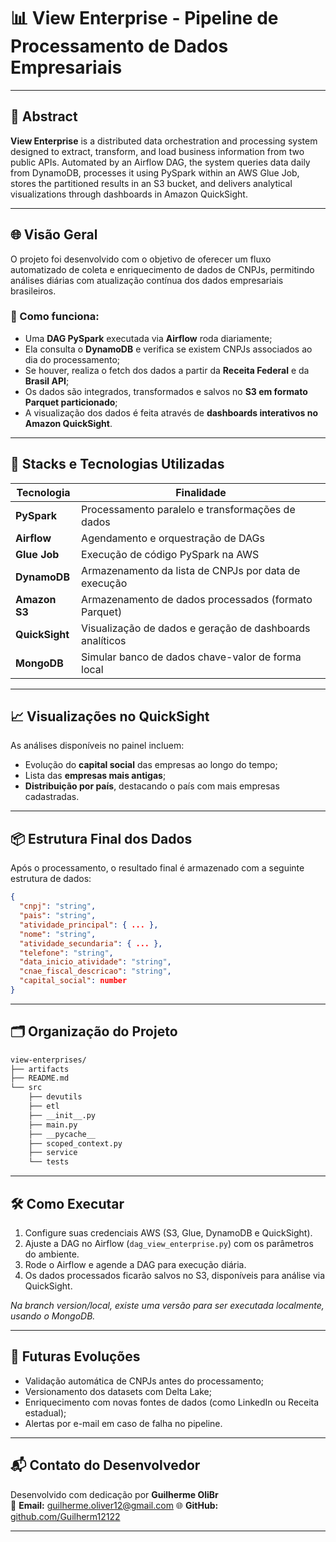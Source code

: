 # 📊 View Enterprise - Pipeline de Processamento de Dados Empresariais

---

## 📄 Abstract

**View Enterprise** is a distributed data orchestration and processing system designed to extract, transform, and load business information from two public APIs. Automated by an Airflow DAG, the system queries data daily from DynamoDB, processes it using PySpark within an AWS Glue Job, stores the partitioned results in an S3 bucket, and delivers analytical visualizations through dashboards in Amazon QuickSight.

---

## 🌐 Visão Geral

O projeto foi desenvolvido com o objetivo de oferecer um fluxo automatizado de coleta e enriquecimento de dados de CNPJs, permitindo análises diárias com atualização contínua dos dados empresariais brasileiros.

### 🚀 Como funciona:
- Uma **DAG PySpark** executada via **Airflow** roda diariamente;
- Ela consulta o **DynamoDB** e verifica se existem CNPJs associados ao dia do processamento;
- Se houver, realiza o fetch dos dados a partir da **Receita Federal** e da **Brasil API**;
- Os dados são integrados, transformados e salvos no **S3 em formato Parquet particionado**;
- A visualização dos dados é feita através de **dashboards interativos no Amazon QuickSight**.

---

## 🧰 Stacks e Tecnologias Utilizadas

| Tecnologia     | Finalidade                                                |
|----------------|-----------------------------------------------------------|
| **PySpark**    | Processamento paralelo e transformações de dados          |
| **Airflow**    | Agendamento e orquestração de DAGs                        |
| **Glue Job**   | Execução de código PySpark na AWS                         |
| **DynamoDB**   | Armazenamento da lista de CNPJs por data de execução      |
| **Amazon S3**  | Armazenamento de dados processados (formato Parquet)      |
| **QuickSight** | Visualização de dados e geração de dashboards analíticos  |
| **MongoDB**    | Simular banco de dados chave-valor de forma local         |

---

## 📈 Visualizações no QuickSight

As análises disponíveis no painel incluem:

- Evolução do **capital social** das empresas ao longo do tempo;
- Lista das **empresas mais antigas**;
- **Distribuição por país**, destacando o país com mais empresas cadastradas.

---

## 📦 Estrutura Final dos Dados

Após o processamento, o resultado final é armazenado com a seguinte estrutura de dados:

```json
{
  "cnpj": "string",                        
  "pais": "string",                        
  "atividade_principal": { ... },         
  "nome": "string",                        
  "atividade_secundaria": { ... },        
  "telefone": "string",                   
  "data_inicio_atividade": "string",      
  "cnae_fiscal_descricao": "string",     
  "capital_social": number              
}
```

---

## 🗂️ Organização do Projeto

```bash
view-enterprises/
├── artifacts
├── README.md
└── src
    ├── devutils
    ├── etl
    ├── __init__.py
    ├── main.py
    ├── __pycache__
    ├── scoped_context.py
    ├── service
    └── tests
```

---

## 🛠️ Como Executar

1. Configure suas credenciais AWS (S3, Glue, DynamoDB e QuickSight).
2. Ajuste a DAG no Airflow (`dag_view_enterprise.py`) com os parâmetros do ambiente.
3. Rode o Airflow e agende a DAG para execução diária.
4. Os dados processados ficarão salvos no S3, disponíveis para análise via QuickSight.

*Na branch version/local, existe uma versão para ser executada localmente, usando o MongoDB.*

---

## 🔮 Futuras Evoluções

- Validação automática de CNPJs antes do processamento;
- Versionamento dos datasets com Delta Lake;
- Enriquecimento com novas fontes de dados (como LinkedIn ou Receita estadual);
- Alertas por e-mail em caso de falha no pipeline.

---

## 📬 Contato do Desenvolvedor

Desenvolvido com dedicação por **Guilherme OliBr**  
📧 **Email:** guilherme.oliver12@gmail.com 
🌐 **GitHub:** [github.com/Guilherm12122](https://github.com/Guilherm12122)

---
